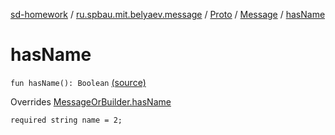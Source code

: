 [sd-homework](../../../index.md) / [ru.spbau.mit.belyaev.message](../../index.md) / [Proto](../index.md) / [Message](index.md) / [hasName](.)

# hasName

`fun hasName(): Boolean` [(source)](https://github.com/StasBel/sd-homework/blob/InstantMessenger/src/main/kotlin/ru/spbau/mit/belyaev/message/Proto.java#L181)

Overrides [MessageOrBuilder.hasName](../-message-or-builder/has-name.md)

`required string name = 2;`

